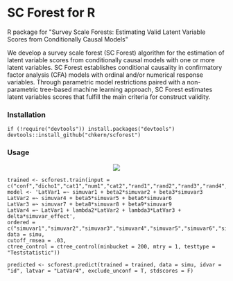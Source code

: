 # SC Forest for R

R package for "Survey Scale Forests: Estimating Valid Latent Variable Scores from Conditionally Causal Models"

We develop a survey scale forest (SC Forest) algorithm for the estimation of latent variable scores from conditionally causal models with one or more latent variables. SC Forest establishes conditional causality in confirmatory factor analysis (CFA) models with ordinal and/or numerical response variables. Through parametric model restrictions paired with a non-parametric tree-based machine learning approach, SC Forest estimates latent variables scores that fulfill the main criteria for construct validity.

### Installation

``` {.r}
if (!require("devtools")) install.packages("devtools")
devtools::install_github("chkern/scforest")
```

### Usage

<p align="center">
  <img src="https://github.com/mlr-org/mcboost/raw/main/man/scforest.png" />
</p>

``` {.r}
trained <- scforest.train(input = c("conf","dicho1","cat1","num1","cat2","rand1","rand2","rand3","rand4","rand5"), 
model <- 'LatVar1 =~ simuvar1 + beta2*simuvar2 + beta3*simuvar3 
LatVar2 =~ simuvar4 + beta5*simuvar5 + beta6*simuvar6
LatVar3 =~ simuvar7 + beta8*simuvar8 + beta9*simuvar9
LatVar4 =~ LatVar1 + lambda2*LatVar2 + lambda3*LatVar3 + delta*simuvar_effect',
ordered = c("simuvar1","simuvar2","simuvar3","simuvar4","simuvar5","simuvar6","simuvar7","simuvar8","simuvar9"), 
data = simu,
cutoff_rmsea = .03,
ctree_control = ctree_control(minbucket = 200, mtry = 1, testtype = "Teststatistic"))
```

``` {.r}
predicted <- scforest.predict(trained = trained, data = simu, idvar = "id", latvar = "LatVar4", exclude_unconf = T, stdscores = F)
```
